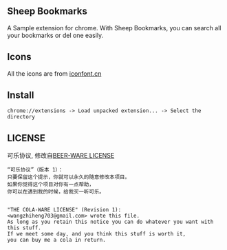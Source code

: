 ## Sheep Bookmarks

A Sample extension for chrome. With Sheep Bookmarks, you can search all your bookmarks or del one easily.


## Icons
All the icons are from [iconfont.cn](http://www.iconfont.cn/)


## Install

```
chrome://extensions -> Load unpacked extension... -> Select the directory
```


## LICENSE

可乐协议, 修改自[BEER-WARE LICENSE](https://people.freebsd.org/~phk/)
 
```
“可乐协议”（版本 1）：
只要保留这个提示，你就可以永久的随意修改本项目。
如果你觉得这个项目对你有一点帮助，
你可以在遇到我的时候，给我买一听可乐。


"THE COLA-WARE LICENSE" (Revision 1):
<wangzhiheng703@gmail.com> wrote this file. 
As long as you retain this notice you can do whatever you want with this stuff. 
If we meet some day, and you think this stuff is worth it, 
you can buy me a cola in return.
```